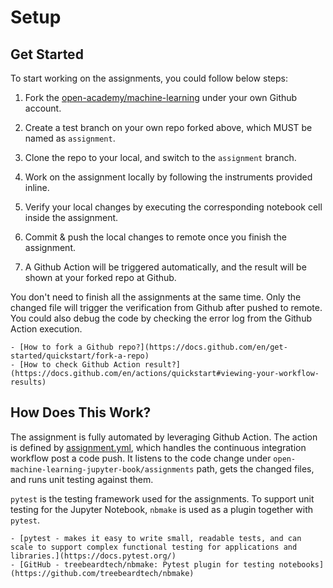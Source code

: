 # Setup

## Get Started

To start working on the assignments, you could follow below steps:

1. Fork the [open-academy/machine-learning](https://github.com/open-academy/machine-learning) under your own Github account.

2. Create a test branch on your own repo forked above, which MUST be named as `assignment`.

3. Clone the repo to your local, and switch to the `assignment` branch.

4. Work on the assignment locally by following the instruments provided inline.

5. Verify your local changes by executing the corresponding notebook cell inside the assignment.

6. Commit & push the local changes to remote once you finish the assignment.

7. A Github Action will be triggered automatically, and the result will be shown at your forked repo at Github.

You don't need to finish all the assignments at the same time. Only the changed file will trigger the verification from Github after pushed to remote. You could also debug the code by checking the error log from the Github Action execution.

```{seealso}
- [How to fork a Github repo?](https://docs.github.com/en/get-started/quickstart/fork-a-repo)
- [How to check Github Action result?](https://docs.github.com/en/actions/quickstart#viewing-your-workflow-results)
```

## How Does This Work?

The assignment is fully automated by leveraging Github Action. The action is defined by [assignment.yml](https://github.com/open-academy/machine-learning/blob/main/.github/workflows/assignment.yml), which handles the continuous integration workflow post a code push. It listens to the code change under `open-machine-learning-jupyter-book/assignments` path, gets the changed files, and runs unit testing against them.

`pytest` is the testing framework used for the assignments. To support unit testing for the Jupyter Notebook, `nbmake` is used as a plugin together with `pytest`.

```{seealso}
- [pytest - makes it easy to write small, readable tests, and can scale to support complex functional testing for applications and libraries.](https://docs.pytest.org/)
- [GitHub - treebeardtech/nbmake: Pytest plugin for testing notebooks](https://github.com/treebeardtech/nbmake)
```
